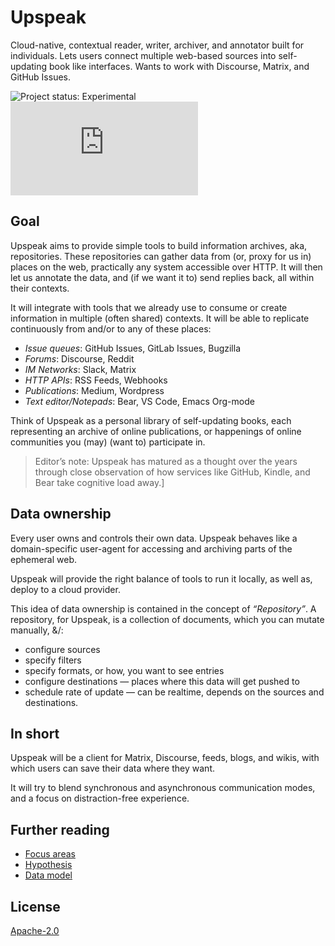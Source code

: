# Upspeak

Cloud-native, contextual reader, writer, archiver, and annotator built for individuals. Lets users connect multiple web-based sources into self-updating book like interfaces. Wants to work with Discourse, Matrix, and GitHub Issues.

![Project status: Experimental](https://img.shields.io/badge/status-experimental-red) ![Chat on Matrix at +upspeak@matrix.org](https://img.shields.io/matrix/upspeak:matrix.org)

## Goal

Upspeak aims to provide simple tools to build information archives, aka, repositories. These repositories can gather data from (or, proxy for us in) places on the web, practically any system accessible over HTTP. It will then let us annotate the data, and (if we want it to) send replies back, all within their contexts.

It will integrate with tools that we already use to consume or create information in multiple (often shared) contexts. It will be able to replicate continuously from and/or to any of these places:

* *Issue queues*: GitHub Issues, GitLab Issues, Bugzilla
* *Forums*: Discourse, Reddit
* *IM Networks*: Slack, Matrix
* *HTTP APIs*: RSS Feeds, Webhooks
* *Publications*: Medium, Wordpress
* *Text editor/Notepads*: Bear, VS Code, Emacs Org-mode

Think of Upspeak as a personal library of self-updating books, each representing an archive of online publications, or happenings of online communities you (may) (want to) participate in.

> Editor’s note: Upspeak has matured as a thought over the years through close observation of how services like GitHub, Kindle, and Bear take cognitive load away.]

## Data ownership

Every user owns and controls their own data. Upspeak behaves like a domain-specific user-agent for accessing and archiving parts of the ephemeral web.

 Upspeak will provide the right balance of tools to run it locally, as well as, deploy to a cloud provider.

This idea of data ownership is contained in the concept of _“Repository”_. A repository, for Upspeak, is a collection of documents, which you can mutate manually, &/:

* configure sources
* specify filters
* specify formats, or how, you want to see entries
* configure destinations — places where this data will get pushed to
* schedule rate of update — can be realtime, depends on the sources and destinations.

## In short

Upspeak will be a client for Matrix, Discourse, feeds, blogs, and wikis, with which users can save their data where they want.

It will try to blend synchronous and asynchronous communication modes, and a focus on distraction-free experience.

## Further reading

- [Focus areas][_focus]
- [Hypothesis][_hypo]
- [Data model][_model]

## License

[Apache-2.0](https://www.apache.org/licenses/LICENSE-2.0)

[_context]:https://www.upspeak.net/about/context.html
[_focus]:https://www.upspeak.net/about/focus-areas.html
[_hypo]:https://www.upspeak.net/about/hypothesis.html
[_model]:https://www.upspeak.net/about/data-model.html

